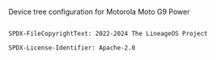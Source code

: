 Device tree configuration for Motorola Moto G9 Power


```

SPDX-FileCopyrightText: 2022-2024 The LineageOS Project

SPDX-License-Identifier: Apache-2.0

```

